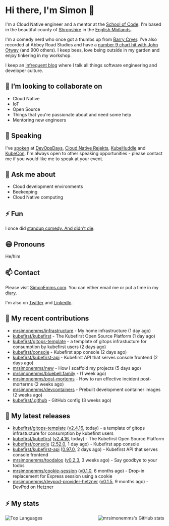 # Hi there, I'm Simon 👋

I'm a Cloud Native engineer and a mentor at the [School of Code](https://www.schoolofcode.co.uk).
I'm based in the beautiful county of [Shropshire](https://en.wikipedia.org/wiki/Shropshire)
in the [English Midlands](https://en.wikipedia.org/wiki/Midlands).

I'm a comedy nerd who once got a thumbs up from [Barry Cryer](https://en.wikipedia.org/wiki/Barry_Cryer).
I've also recorded at Abbey Road Studios and have a [number 9 chart hit with John
Otway](https://www.youtube.com/watch?v=3BwOyVIlupg&ab_channel=JohnOtway) (and 900
others). I keep bees, love being outside in my garden and enjoy tinkering in my
workshop.

I keep an [infrequent blog](https://www.simonemms.com/blog) where I talk all
things software engineering and developer culture.

## 👯 I’m looking to collaborate on

- Cloud Native
- IoT
- Open Source
- Things that you're passionate about and need some help
- Mentoring new engineers

## 🎤 Speaking

I've [spoken](https://www.simonemms.com/speaking) at [DevOpsDays](https://devopsdays.org/),
[Cloud Native Rejekts](https://cloud-native.rejekts.io/), [KubeHuddle](https://kubehuddle.com)
and [KubeCon](https://www.cncf.io/kubecon-cloudnativecon-events/). I'm always
open to other speaking opportunities - please contact me if you would like me to
speak at your event.

## 💬 Ask me about

- Cloud development environments
- Beekeeping
- Cloud Native computing

## ⚡ Fun

I once did [standup comedy. And didn't die](https://www.youtube.com/watch?v=iy1EvJXH2ks&ab_channel=SimonEmms).

## 😄 Pronouns

He/him

## 📫 Contact

Please visit [SimonEmms.com](https://www.simonemms.com). You can either email me
or put a time in my [diary](https://diary.simonemms.com).

I'm also on [Twitter](https://twitter/theshroppiebeek) and [LinkedIn](https://www.linkedin.com/in/simonemms).

## 👷 My recent contributions
- [mrsimonemms/infrastructure](https://github.com/mrsimonemms/infrastructure) - My home infrastructure
  (1 day ago)
- [kubefirst/kubefirst](https://github.com/kubefirst/kubefirst) - The Kubefirst Open Source Platform
  (1 day ago)
- [kubefirst/gitops-template](https://github.com/kubefirst/gitops-template) - a template of gitops infrastucture for consumption by kubefirst users
  (2 days ago)
- [kubefirst/console](https://github.com/kubefirst/console) - Kubefirst app console
  (2 days ago)
- [kubefirst/kubefirst-api](https://github.com/kubefirst/kubefirst-api) - Kubefirst API that serves console frontend
  (2 days ago)
- [mrsimonemms/new](https://github.com/mrsimonemms/new) - How I scaffold my projects
  (5 days ago)
- [mrsimonemms/bluebell.family](https://github.com/mrsimonemms/bluebell.family) - 
  (1 week ago)
- [mrsimonemms/post-mortems](https://github.com/mrsimonemms/post-mortems) - How to run effective incident post-morterms
  (2 weeks ago)
- [mrsimonemms/devcontainers](https://github.com/mrsimonemms/devcontainers) - Prebuilt development container images
  (2 weeks ago)
- [kubefirst/.github](https://github.com/kubefirst/.github) - GitHub config
  (3 weeks ago)

## 🔭 My latest releases
- [kubefirst/gitops-template](https://github.com/kubefirst/gitops-template) ([v2.4.16](https://github.com/kubefirst/gitops-template/releases/tag/v2.4.16),
  today) - a template of gitops infrastucture for consumption by kubefirst users
- [kubefirst/kubefirst](https://github.com/kubefirst/kubefirst) ([v2.4.16](https://github.com/kubefirst/kubefirst/releases/tag/v2.4.16),
  today) - The Kubefirst Open Source Platform
- [kubefirst/console](https://github.com/kubefirst/console) ([2.52.0](https://github.com/kubefirst/console/releases/tag/2.52.0),
  1 day ago) - Kubefirst app console
- [kubefirst/kubefirst-api](https://github.com/kubefirst/kubefirst-api) ([0.97.0](https://github.com/kubefirst/kubefirst-api/releases/tag/0.97.0),
  2 days ago) - Kubefirst API that serves console frontend
- [mrsimonemms/toodaloo](https://github.com/mrsimonemms/toodaloo) ([v0.2.3](https://github.com/mrsimonemms/toodaloo/releases/tag/v0.2.3),
  3 weeks ago) - Say goodbye to your todos
- [mrsimonemms/cookie-session](https://github.com/mrsimonemms/cookie-session) ([v0.1.0](https://github.com/mrsimonemms/cookie-session/releases/tag/v0.1.0),
  6 months ago) - Drop-in replacement for Express session using a cookie
- [mrsimonemms/devpod-provider-hetzner](https://github.com/mrsimonemms/devpod-provider-hetzner) ([v0.1.5](https://github.com/mrsimonemms/devpod-provider-hetzner/releases/tag/v0.1.5),
  9 months ago) - DevPod on Hetzner

## ⚡ My stats

<img
  align="right"
  alt="mrsimonemms's GitHub stats"
  src="https://github-readme-stats.vercel.app/api?username=mrsimonemms&count_private=1&show_icons=true&"
  />

![Top Languages](https://github-readme-stats.vercel.app/api/top-langs/?username=mrsimonemms)
